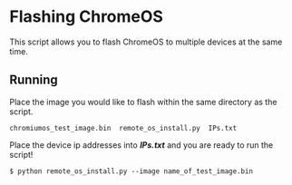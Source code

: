 # Flashing ChromeOS

This script allows you to flash ChromeOS to multiple devices at the same time.

## Running

Place the image you would like to flash within the same directory as the script.

```
chromiumos_test_image.bin  remote_os_install.py  IPs.txt
```

Place the device ip addresses into *__IPs.txt__* and you are ready to run the script!

```
$ python remote_os_install.py --image name_of_test_image.bin
```


